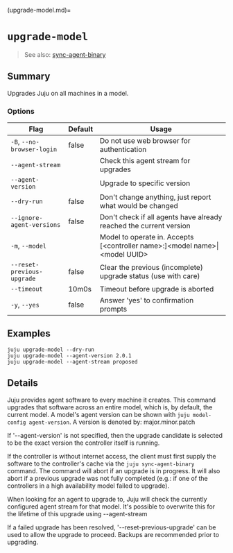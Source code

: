 (upgrade-model.md)=
# `upgrade-model`
> See also: [sync-agent-binary](#sync-agent-binary)

## Summary
Upgrades Juju on all machines in a model.

### Options
| Flag | Default | Usage |
| --- | --- | --- |
| `-B`, `--no-browser-login` | false | Do not use web browser for authentication |
| `--agent-stream` |  | Check this agent stream for upgrades |
| `--agent-version` |  | Upgrade to specific version |
| `--dry-run` | false | Don't change anything, just report what would be changed |
| `--ignore-agent-versions` | false | Don't check if all agents have already reached the current version |
| `-m`, `--model` |  | Model to operate in. Accepts [&lt;controller name&gt;:]&lt;model name&gt;&#x7c;&lt;model UUID&gt; |
| `--reset-previous-upgrade` | false | Clear the previous (incomplete) upgrade status (use with care) |
| `--timeout` | 10m0s | Timeout before upgrade is aborted |
| `-y`, `--yes` | false | Answer 'yes' to confirmation prompts |

## Examples

    juju upgrade-model --dry-run
    juju upgrade-model --agent-version 2.0.1
    juju upgrade-model --agent-stream proposed


## Details
Juju provides agent software to every machine it creates. This command
upgrades that software across an entire model, which is, by default, the
current model.
A model's agent version can be shown with `juju model-config agent-version`.
A version is denoted by: major.minor.patch

If '--agent-version' is not specified, then the upgrade candidate is
selected to be the exact version the controller itself is running.

If the controller is without internet access, the client must first supply
the software to the controller's cache via the `juju sync-agent-binary` command.
The command will abort if an upgrade is in progress. It will also abort if
a previous upgrade was not fully completed (e.g.: if one of the
controllers in a high availability model failed to upgrade).

When looking for an agent to upgrade to, Juju will check the currently
configured agent stream for that model. It's possible to overwrite this for
the lifetime of this upgrade using --agent-stream

If a failed upgrade has been resolved, '--reset-previous-upgrade' can be
used to allow the upgrade to proceed.
Backups are recommended prior to upgrading.